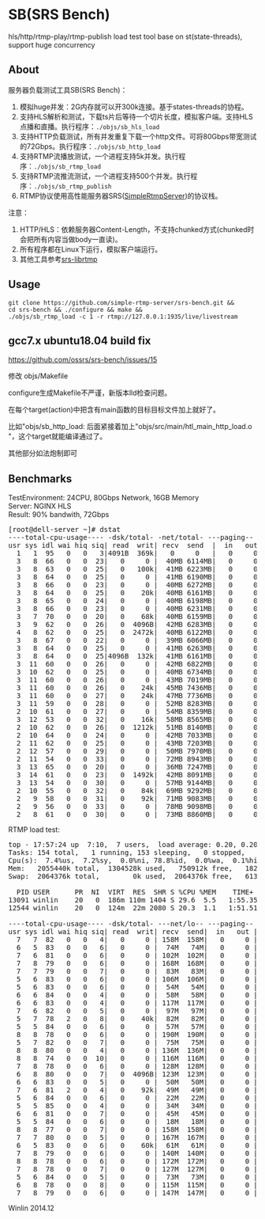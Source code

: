 SB(SRS Bench)
===========

hls/http/rtmp-play/rtmp-publish load test tool base on st(state-threads), support huge concurrency<br/>

## About

服务器负载测试工具SB(SRS Bench)：

1. 模拟huge并发：2G内存就可以开300k连接。基于states-threads的协程。
1. 支持HLS解析和测试，下载ts片后等待一个切片长度，模拟客户端。支持HLS点播和直播。执行程序：`./objs/sb_hls_load`
1. 支持HTTP负载测试，所有并发重复下载一个http文件。可将80Gbps带宽测试的72Gbps。执行程序：`./objs/sb_http_load `
1. 支持RTMP流播放测试，一个进程支持5k并发。执行程序：`./objs/sb_rtmp_load`
1. 支持RTMP流推流测试，一个进程支持500个并发。执行程序：`./objs/sb_rtmp_publish`
1. RTMP协议使用高性能服务器SRS([SimpleRtmpServer](https://github.com/ossrs/srs))的协议栈。

注意：

1. HTTP/HLS：依赖服务器Content-Length，不支持chunked方式(chunked时会把所有内容当做body一直读)。
2. 所有程序都在Linux下运行，模拟客户端运行。
3. 其他工具参考[srs-librtmp](https://github.com/ossrs/srs/wiki/v2_CN_SrsLibrtmp#srs-librtmp-examples)

## Usage

```
git clone https://github.com/simple-rtmp-server/srs-bench.git &&
cd srs-bench && ./configure && make &&
./objs/sb_rtmp_load -c 1 -r rtmp://127.0.0.1:1935/live/livestream
```
## gcc7.x ubuntu18.04 build fix
https://github.com/ossrs/srs-bench/issues/15

修改 objs/Makefile

configure生成Makefile不严谨，新版本lld检查问题。

在每个target(action)中把含有main函数的目标目标文件加上就好了。

比如"objs/sb_http_load: 后面紧接着加上"objs/src/main/htl_main_http_load.o "，这个target就能编译通过了。

其他部分如法炮制即可

## Benchmarks

TestEnvironment: 24CPU, 80Gbps Network, 16GB Memory<br/>
Server: NGINX HLS<br/>
Result: 90% bandwith, 72Gbps

<pre>
[root@dell-server ~]# dstat
----total-cpu-usage---- -dsk/total- -net/total- ---paging-- ---system--
usr sys idl wai hiq siq| read  writ| recv  send  |  in   out | int   csw 
  1   1  95   0   0   3|4091B  369k|   0     0   |   0     0 | 100k 9545 
  3   8  66   0   0  23|   0     0 |  40MB 6114MB|   0     0 | 681k   46k
  3   8  63   0   0  25|   0   100k|  41MB 6223MB|   0     0 | 692k   46k
  3   8  64   0   0  25|   0     0 |  41MB 6190MB|   0     0 | 694k   45k
  3   8  66   0   0  23|   0     0 |  40MB 6272MB|   0     0 | 694k   48k
  3   8  64   0   0  25|   0    20k|  40MB 6161MB|   0     0 | 687k   46k
  3   8  65   0   0  24|   0     0 |  40MB 6198MB|   0     0 | 687k   46k
  3   8  66   0   0  23|   0     0 |  40MB 6231MB|   0     0 | 688k   47k
  3   7  70   0   0  20|   0    68k|  40MB 6159MB|   0     0 | 675k   49k
  3   9  62   0   0  26|   0  4096B|  42MB 6283MB|   0     0 | 702k   44k
  4   8  62   0   0  25|   0  2472k|  40MB 6122MB|   0     0 | 698k   44k
  3   8  67   0   0  22|   0     0 |  39MB 6066MB|   0     0 | 671k   46k
  3   8  64   0   0  25|   0     0 |  41MB 6263MB|   0     0 | 695k   46k
  3   8  64   0   0  25|4096B  132k|  41MB 6161MB|   0     0 | 687k   45k
  3  11  60   0   0  26|   0     0 |  42MB 6822MB|   0     0 | 714k   36k
  3  10  62   0   0  25|   0     0 |  40MB 6734MB|   0     0 | 703k   38k
  3  11  60   0   0  26|   0     0 |  43MB 7019MB|   0     0 | 724k   38k
  3  11  60   0   0  26|   0    24k|  45MB 7436MB|   0     0 | 746k   41k
  3  11  60   0   0  27|   0    24k|  47MB 7736MB|   0     0 | 766k   42k
  3  11  59   0   0  28|   0     0 |  52MB 8283MB|   0     0 | 806k   45k
  2  10  61   0   0  27|   0     0 |  54MB 8359MB|   0     0 | 806k   47k
  3  12  53   0   0  32|   0    16k|  58MB 8565MB|   0     0 | 850k   42k
  2  10  62   0   0  26|   0  1212k|  51MB 8140MB|   0     0 | 783k   47k
  2  10  64   0   0  24|   0     0 |  42MB 7033MB|   0     0 | 703k   40k
  2  11  62   0   0  25|   0     0 |  43MB 7203MB|   0     0 | 703k   40k
  2  12  57   0   0  29|   0     0 |  50MB 7970MB|   0     0 | 774k   40k
  2  11  54   0   0  33|   0     0 |  72MB 8943MB|   0     0 | 912k   47k
  3  13  65   0   0  20|   0     0 |  36MB 7247MB|   0     0 | 552k   29k
  3  14  61   0   0  23|   0  1492k|  42MB 8091MB|   0     0 | 613k   32k
  3  13  54   0   0  30|   0     0 |  57MB 9144MB|   0     0 | 760k   34k
  2  10  55   0   0  32|   0    84k|  69MB 9292MB|   0     0 | 861k   38k
  2   9  58   0   0  31|   0    92k|  71MB 9083MB|   0     0 | 860k   39k
  2   9  56   0   0  33|   0     0 |  78MB 9098MB|   0     0 | 914k   39k
  2   8  61   0   0  30|   0     0 |  73MB 8860MB|   0     0 | 876k   39k
</pre>

RTMP load test:<br/>
<pre>
top - 17:57:24 up  7:10,  7 users,  load average: 0.20, 0.20, 0.09
Tasks: 154 total,   1 running, 153 sleeping,   0 stopped,   0 zombie
Cpu(s):  7.4%us,  7.2%sy,  0.0%ni, 78.8%id,  0.0%wa,  0.1%hi,  6.5%si,  0.0%st
Mem:   2055440k total,  1304528k used,   750912k free,   182336k buffers
Swap:  2064376k total,        0k used,  2064376k free,   613848k cached

  PID USER      PR  NI  VIRT  RES  SHR S %CPU %MEM    TIME+  COMMAND
13091 winlin    20   0  186m 110m 1404 S 29.6  5.5   1:55.35 ./objs/sb_rtmp_load -c 1000 
12544 winlin    20   0  124m  22m 2080 S 20.3  1.1   1:51.51 ./objs/srs

----total-cpu-usage---- -dsk/total- ---net/lo-- ---paging-- ---system--
usr sys idl wai hiq siq| read  writ| recv  send|  in   out | int   csw 
  7   7  82   0   0   4|   0     0 | 158M  158M|   0     0 |2962   353 
  6   5  83   0   0   6|   0     0 |  74M   74M|   0     0 |2849   291 
  7   6  81   0   0   6|   0     0 | 102M  102M|   0     0 |2966   360 
  7   8  79   0   0   6|   0     0 | 168M  168M|   0     0 |2889   321 
  7   7  79   0   0   7|   0     0 |  83M   83M|   0     0 |2862   364 
  5   6  83   0   0   6|   0     0 | 106M  106M|   0     0 |2967   296 
  5   6  83   0   0   6|   0     0 |  54M   54M|   0     0 |2907   355 
  6   6  84   0   0   4|   0     0 |  58M   58M|   0     0 |2986   353 
  6   6  83   0   0   4|   0     0 | 117M  117M|   0     0 |2863   326 
  7   6  82   0   0   5|   0     0 |  97M   97M|   0     0 |2954   321 
  5   7  78   2   0   8|   0    40k|  82M   82M|   0     0 |2909   357 
  5   5  84   0   0   6|   0     0 |  57M   57M|   0     0 |2937   307 
  8   8  78   0   0   6|   0     0 | 190M  190M|   0     0 |3024   413 
  5   7  82   0   0   7|   0     0 |  75M   75M|   0     0 |2940   310 
  8   8  80   0   0   4|   0     0 | 136M  136M|   0     0 |3000   436 
  8   8  74   0   0  10|   0     0 | 116M  116M|   0     0 |2816   356 
  7   8  78   0   0   6|   0     0 | 128M  128M|   0     0 |2972   424 
  6   8  80   0   0   7|   0  4096B| 123M  123M|   0     0 |2981   395 
  6   6  83   0   0   5|   0     0 |  50M   50M|   0     0 |2984   367 
  7   6  81   2   0   4|   0    92k|  49M   49M|   0     0 |3010   445 
  5   6  84   0   0   6|   0     0 |  22M   22M|   0     0 |2912   364 
  5   5  85   0   0   4|   0     0 |  34M   34M|   0     0 |3001   429 
  6   6  81   0   0   7|   0     0 |  45M   45M|   0     0 |2996   468 
  5   5  84   0   0   6|   0     0 |  18M   18M|   0     0 |2923   338 
  8   8  77   0   0   7|   0     0 | 158M  158M|   0     0 |2971   351 
  7   7  80   0   0   5|   0     0 | 167M  167M|   0     0 |2860   334 
  6   5  83   0   0   6|   0    60k|  61M   61M|   0     0 |2988   424 
  7   8  79   0   0   6|   0     0 | 140M  140M|   0     0 |2916   391 
  8   8  78   0   0   6|   0     0 | 172M  172M|   0     0 |2961   348 
  7   8  78   0   0   7|   0     0 | 127M  127M|   0     0 |2865   347 
  5   6  84   0   0   5|   0     0 |  73M   73M|   0     0 |2972   344 
  6   8  78   0   0   8|   0     0 | 115M  115M|   0     0 |2942   314 
  7   8  79   0   0   6|   0     0 | 147M  147M|   0     0 |2966   366
</pre>

Winlin 2014.12
